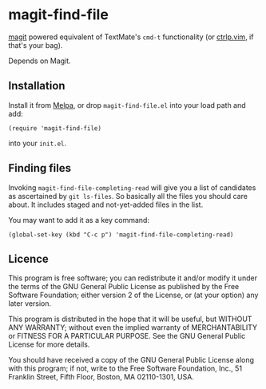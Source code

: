 # magit-find-file

[magit](https://github.com/magit/magit) powered equivalent of
TextMate's `cmd-t` functionality (or
[ctrlp.vim](https://github.com/kien/ctrlp.vim), if that's your bag).

Depends on Magit.

## Installation

Install it from [Melpa](http://melpa.milkbox.net/), or drop `magit-find-file.el` into your load path and add:

```emacs
(require 'magit-find-file)
```

into your `init.el`.

## Finding files

Invoking `magit-find-file-completing-read` will give you a list of
candidates as ascertained by `git ls-files`. So basically all the
files you should care about. It includes staged and not-yet-added
files in the list.

You may want to add it as a key command:

```emacs
(global-set-key (kbd "C-c p") 'magit-find-file-completing-read)
```

## Licence

This program is free software; you can redistribute it and/or modify
it under the terms of the GNU General Public License as published by
the Free Software Foundation; either version 2 of the License, or (at
your option) any later version.

This program is distributed in the hope that it will be useful, but
WITHOUT ANY WARRANTY; without even the implied warranty of
MERCHANTABILITY or FITNESS FOR A PARTICULAR PURPOSE. See the GNU
General Public License for more details.

You should have received a copy of the GNU General Public License
along with this program; if not, write to the Free Software
Foundation, Inc., 51 Franklin Street, Fifth Floor, Boston, MA
02110-1301, USA.
